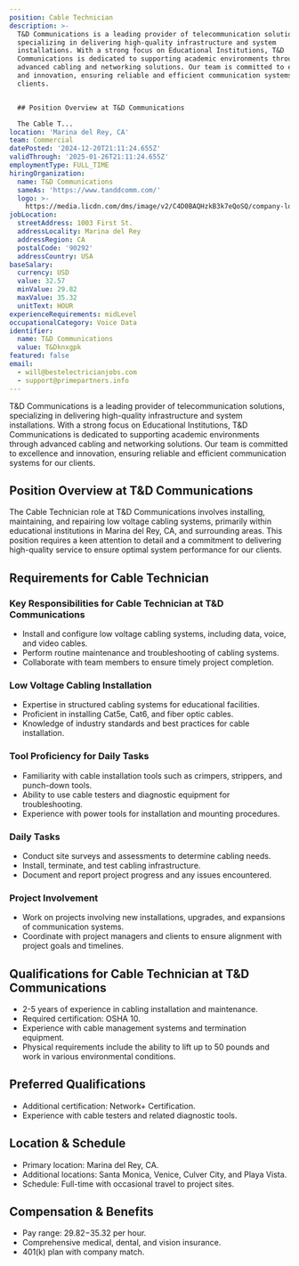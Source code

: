 ```yaml
---
position: Cable Technician
description: >-
  T&D Communications is a leading provider of telecommunication solutions,
  specializing in delivering high-quality infrastructure and system
  installations. With a strong focus on Educational Institutions, T&D
  Communications is dedicated to supporting academic environments through
  advanced cabling and networking solutions. Our team is committed to excellence
  and innovation, ensuring reliable and efficient communication systems for our
  clients.


  ## Position Overview at T&D Communications

  The Cable T...
location: 'Marina del Rey, CA'
team: Commercial
datePosted: '2024-12-20T21:11:24.655Z'
validThrough: '2025-01-26T21:11:24.655Z'
employmentType: FULL_TIME
hiringOrganization:
  name: T&D Communications
  sameAs: 'https://www.tanddcomm.com/'
  logo: >-
    https://media.licdn.com/dms/image/v2/C4D0BAQHzkB3k7eQoSQ/company-logo_200_200/company-logo_200_200/0/1631320385872?e=2147483647&v=beta&t=nuFy5lrwqoCuQ6_2P8hO_EwhwJlnndzcbM7ZPSfdKlM
jobLocation:
  streetAddress: 1003 First St.
  addressLocality: Marina del Rey
  addressRegion: CA
  postalCode: '90292'
  addressCountry: USA
baseSalary:
  currency: USD
  value: 32.57
  minValue: 29.82
  maxValue: 35.32
  unitText: HOUR
experienceRequirements: midLevel
occupationalCategory: Voice Data
identifier:
  name: T&D Communications
  value: T&Dknxgpk
featured: false
email:
  - will@bestelectricianjobs.com
  - support@primepartners.info
---
```




T&D Communications is a leading provider of telecommunication solutions, specializing in delivering high-quality infrastructure and system installations. With a strong focus on Educational Institutions, T&D Communications is dedicated to supporting academic environments through advanced cabling and networking solutions. Our team is committed to excellence and innovation, ensuring reliable and efficient communication systems for our clients.

## Position Overview at T&D Communications
The Cable Technician role at T&D Communications involves installing, maintaining, and repairing low voltage cabling systems, primarily within educational institutions in Marina del Rey, CA, and surrounding areas. This position requires a keen attention to detail and a commitment to delivering high-quality service to ensure optimal system performance for our clients.

## Requirements for Cable Technician

### Key Responsibilities for Cable Technician at T&D Communications
- Install and configure low voltage cabling systems, including data, voice, and video cables.
- Perform routine maintenance and troubleshooting of cabling systems.
- Collaborate with team members to ensure timely project completion.

### Low Voltage Cabling Installation
- Expertise in structured cabling systems for educational facilities.
- Proficient in installing Cat5e, Cat6, and fiber optic cables.
- Knowledge of industry standards and best practices for cable installation.

### Tool Proficiency for Daily Tasks
- Familiarity with cable installation tools such as crimpers, strippers, and punch-down tools.
- Ability to use cable testers and diagnostic equipment for troubleshooting.
- Experience with power tools for installation and mounting procedures.

### Daily Tasks
- Conduct site surveys and assessments to determine cabling needs.
- Install, terminate, and test cabling infrastructure.
- Document and report project progress and any issues encountered.

### Project Involvement
- Work on projects involving new installations, upgrades, and expansions of communication systems.
- Coordinate with project managers and clients to ensure alignment with project goals and timelines.

## Qualifications for Cable Technician at T&D Communications
- 2-5 years of experience in cabling installation and maintenance.
- Required certification: OSHA 10.
- Experience with cable management systems and termination equipment.
- Physical requirements include the ability to lift up to 50 pounds and work in various environmental conditions.

## Preferred Qualifications
- Additional certification: Network+ Certification.
- Experience with cable testers and related diagnostic tools.

## Location & Schedule
- Primary location: Marina del Rey, CA.
- Additional locations: Santa Monica, Venice, Culver City, and Playa Vista.
- Schedule: Full-time with occasional travel to project sites.

## Compensation & Benefits
- Pay range: $29.82-$35.32 per hour.
- Comprehensive medical, dental, and vision insurance.
- 401(k) plan with company match.